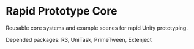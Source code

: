 # Rapid Prototype Core

Reusable core systems and example scenes for rapid Unity prototyping.

Depended packages:
R3, UniTask, PrimeTween, Extenject
